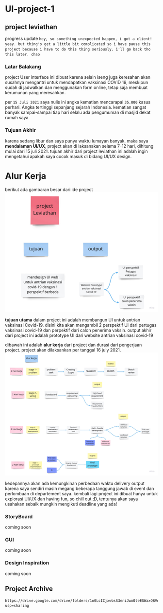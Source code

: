# UI-project-1
## project leviathan
progress update ``hey, so something unexpected happen, i got a client! yeay. but thing's get a little bit complicated so i have pause this project because i have to do this thing seriously. i'll go back tho this later. chao``

### Latar Balakang
project User interface ini dibuat karena selain iseng juga keresahan akan susahnya mengantri untuk mendapatkan vaksinasi COVID 19, meskipun sudah di jadwalkan dan menggunakan form online, tetap saja membuat kerumunan yang meresahkan.

per ``15 Juli 2021`` saya nulis ini angka kematian mencarapai ``35.000`` kasus perhari. Angka tertinggi sepanjang sejarah Indonesia. kematian
sangat banyak sampai-sampai tiap hari selalu ada pengumuman di masjid dekat rumah saya.


### Tujuan Akhir
karena sedang libur dan saya punya waktu lumayan banyak, maka saya **mendalaman UI/UX**, project akan di laksanakan selama 7-12 hari, dihitung mulai dari 15 juli 2021. tujuan akhir dari project leviathan ini adalah ingin mengetahui apakah saya cocok masuk di bidang UI/UX design.



# Alur Kerja
berikut ada gambaran besar dari ide project
![alt text](https://github.com/icedmuffin/UI-project-1/blob/main/image/readme/big_idea.jpg)

**tujuan utama** dalam project ini adalah membangun UI untuk antrian vaksinasi Covid-19. disini kita akan mengambil 2 perspektif UI dari pertugas vaksinasi covid-19 dan perpektif dari calon penerima vaksin. output akhir dari project ini adalah prototype UI dari website antrian vaksinasi covid-19

dibawah ini adalah **alur kerja** dari project dan durasi dari pengerjaan project. project akan dilaksankan per tanggal 16 july 2021. 
![alt text](https://github.com/icedmuffin/UI-project-1/blob/main/image/readme/alur_kerja.jpg)

kedepannya akan ada kemungkinan perbedaan waktu delivery output karena saya sendiri masih megang beberapa tanggung jawab di event dan perlombaan di departement saya. kembali lagi project ini dibuat hanya untuk explorasi UI/UX dan having fun, so chill out ;D, tentunya akan saya usahakan sebaik mungkin mengikuti deadline yang ada!

### StoryBoard
coming soon


### GUI
coming soon


### Design Inspiration
coming soon

## Project Archive
```
https://drive.google.com/drive/folders/1n0LcICjxwbsS3eniJwm0teESWaxQBVqZ?usp=sharing
```

